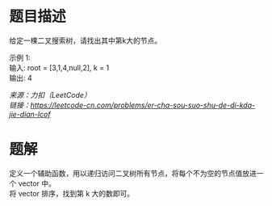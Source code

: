 # 题目描述
给定一棵二叉搜索树，请找出其中第k大的节点。  

示例 1:  
输入: root = [3,1,4,null,2], k = 1  
输出: 4  

*来源：力扣（LeetCode）*   
*链接：https://leetcode-cn.com/problems/er-cha-sou-suo-shu-de-di-kda-jie-dian-lcof*  

# 题解
定义一个辅助函数，用以递归访问二叉树所有节点，将每个不为空的节点值放进一个 vector 中。  
将 vector 排序，找到第 k 大的数即可。
